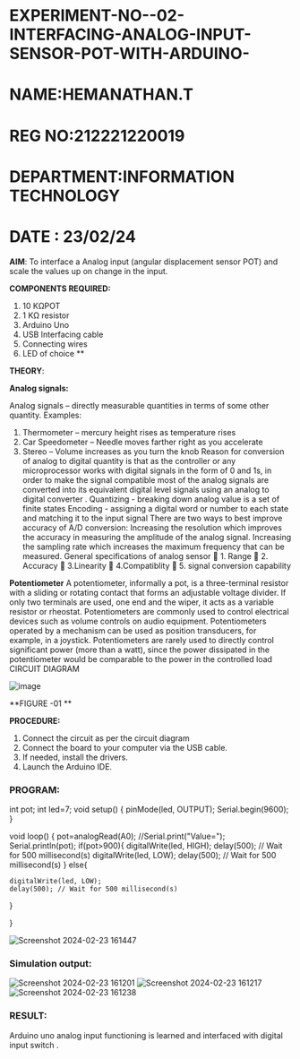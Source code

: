 # EXPERIMENT-NO--02-INTERFACING-ANALOG-INPUT-SENSOR-POT-WITH-ARDUINO-
# NAME:HEMANATHAN.T
# REG NO:212221220019
# DEPARTMENT:INFORMATION TECHNOLOGY
# DATE : 23/02/24


**AIM**:  To interface a Analog  input (angular displacement sensor POT) and scale the values up on change in the input.


**COMPONENTS REQUIRED:**
1.	10 KΩPOT
2.	1 KΩ resistor 
3.	Arduino Uno 
4.	USB Interfacing cable 
5.	Connecting wires 
6.	LED of choice 
**


**THEORY**: 

**Analog signals:**

Analog signals – directly measurable quantities in terms of some other quantity.
Examples:
1. Thermometer – mercury height rises as temperature rises
2. Car Speedometer – Needle moves farther right as you accelerate
3. Stereo – Volume increases as you turn the knob
Reason for conversion of analog to digital quantity is that as the controller or any microprocessor works with digital signals in the form of 0 and 1s, in order to make the signal compatible  most of the analog signals are converted into its equivalent digital level signals using an analog to digital converter .
Quantizing - breaking down analog value is a set of finite states
Encoding - assigning a digital word or number to each state and matching it to the input signal
 There are two ways to best improve accuracy of A/D conversion:
Increasing the resolution which improves the accuracy in measuring the amplitude of the analog signal.
Increasing the sampling rate which increases the maximum frequency that can be measured.
General specifications of analog sensor
	1. Range
	2. Accuracy
	3.Linearity
	4.Compatiblity
	5. signal conversion capability

**Potentiometer**
A potentiometer, informally a pot, is a three-terminal resistor with a sliding or rotating contact that forms an adjustable voltage divider. If only two terminals are used, one end and the wiper, it acts as a variable resistor or rheostat.
Potentiometers are commonly used to control electrical devices such as volume controls on audio equipment. Potentiometers operated by a mechanism can be used as position transducers, for example, in a joystick. Potentiometers are rarely used to directly control significant power (more than a watt), since the power dissipated in the potentiometer would be comparable to the power in the controlled load
CIRCUIT DIAGRAM





![image](https://user-images.githubusercontent.com/36288975/163530788-eec3cdc3-95e8-4d2d-8349-6d0ea4c9439c.png)

**FIGURE -01
**

**PROCEDURE:**

1.	Connect the circuit as per the circuit diagram 
2.	Connect the board to your computer via the USB cable.
3.	If needed, install the drivers.
4.	Launch the Arduino IDE.




### PROGRAM: 
int pot;
int led=7;
void setup()
{
  pinMode(led, OUTPUT);
  Serial.begin(9600);
}

void loop()
{
  pot=analogRead(A0);
  //Serial.print("Value=");
  Serial.println(pot);
  if(pot>900){
    digitalWrite(led, HIGH);
    delay(500); // Wait for 500 millisecond(s)
    digitalWrite(led, LOW);
    delay(500); // Wait for 500 millisecond(s)
  }
  else{
    
    digitalWrite(led, LOW);
    delay(500); // Wait for 500 millisecond(s)
  }
    
  
  
}

![Screenshot 2024-02-23 161447](https://github.com/hemadec/EXPERIMENT-NO--03-INTERFACING-ANALOG-INPUT-SENSOR-POT-WITH-ARDUINO-/assets/124191397/b3ee9e53-81c7-4b66-9b18-00166648ce2d)



### Simulation output:

![Screenshot 2024-02-23 161201](https://github.com/hemadec/EXPERIMENT-NO--03-INTERFACING-ANALOG-INPUT-SENSOR-POT-WITH-ARDUINO-/assets/124191397/c3ca36ce-c148-4398-a403-b20e329c40e9)
![Screenshot 2024-02-23 161217](https://github.com/hemadec/EXPERIMENT-NO--03-INTERFACING-ANALOG-INPUT-SENSOR-POT-WITH-ARDUINO-/assets/124191397/425ddc87-ea58-48f3-9986-7d5ecf4dd3b5)
![Screenshot 2024-02-23 161238](https://github.com/hemadec/EXPERIMENT-NO--03-INTERFACING-ANALOG-INPUT-SENSOR-POT-WITH-ARDUINO-/assets/124191397/2b2248b6-7226-4ea4-b162-e909cbbd58fe)



### RESULT:
Arduino uno analog input functioning is learned and interfaced with digital input switch .
